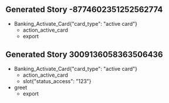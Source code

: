 ## Generated Story -8774602351252562774
* Banking_Activate_Card{"card_type": "active card"}
    - action_active_card
    - export

## Generated Story 3009136058363506436
* Banking_Activate_Card{"card_type": "active card"}
    - action_active_card
    - slot{"status_access": "123"}
* greet
    - export
